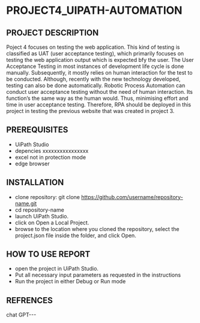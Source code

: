 # PROJECT4_UIPATH-AUTOMATION

## PROJECT DESCRIPTION
Poject 4 focuses on testing the web application. This kind of testing is classified as UAT (user acceptance testing), which primarily focuses on testing the web application output which is expected bfy the user. The User Acceptance Testing in most instances of development life cycle is done manually. Subsequently, it mostly relies on human interaction for the test to be conducted. Although, recently with the new technology developed, testing can also be done automatically. Robotic Process Automation can conduct user acceptance testing without the need of human interaction. Its function’s the same way as the human would. Thus, minimising effort and time in user acceptance testing. Therefore, RPA should be deployed in this project in testing the previous website that was created in project 3.

## PREREQUISITES
- UiPath Studio
- depencies xxxxxxxxxxxxxxxx
- excel not in protection mode
- edge browser
  
## INSTALLATION
- clone repository: git clone https://github.com/username/repository-name.git
- cd repository-name
- launch UiPath Studio.
- click on Open a Local Project.
- browse to the location where you cloned the repository, select the project.json file inside the folder, and click Open.

## HOW TO USE REPORT
- open the project in UiPath Studio.
- Put all necessary input parameters as requested in the instructions
- Run the project in either Debug or Run mode

## REFRENCES
chat GPT---
